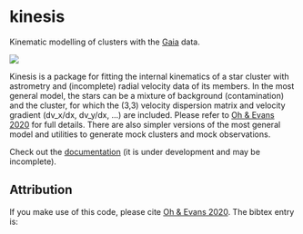# kinesis

Kinematic modelling of clusters with the [Gaia](https://www.cosmos.esa.int/web/gaia/home) data.

<a href="https://smoh.space/kinesis"><img src="https://github.com/smoh/kinesis/workflows/docs/badge.svg"></a>

Kinesis is a package for fitting the internal kinematics of a star cluster
with astrometry and (incomplete) radial velocity data of its members.
In the most general model, the stars can be a mixture of background (contamination)
and the cluster, for which the (3,3) velocity dispersion matrix and
velocity gradient (dv_x/dx, dv_y/dx, ...) are included.
Please refer to [Oh & Evans 2020]() for full details.
There are also simpler versions of the most general model and
utilities to generate mock clusters and mock observations.

Check out the [documentation](https://smoh.space/kinesis) (it is under
development and may be incomplete).


## Attribution

If you make use of this code, please cite [Oh & Evans 2020](#).
The bibtex entry is:
```
```